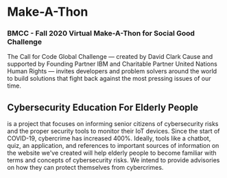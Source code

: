 # Make-A-Thon

### BMCC - Fall 2020 Virtual Make-A-Thon for Social Good Challenge
The Call for Code Global Challenge — created by David Clark Cause and supported by Founding Partner IBM and Charitable Partner United Nations Human Rights — invites developers and problem solvers around the world to build solutions that fight back against the most pressing issues of our time.

## Cybersecurity Education For Elderly People
is a project that focuses on informing senior citizens of cybersecurity risks and the proper security tools to monitor their IoT devices. 
Since the start of COVID-19, cybercrime has increased 400%. Ideally, tools like a chatbot, quiz, an application, and references to important sources of information
on the website we've created will help elderly people to become familiar with terms and concepts of cybersecurity risks. We intend to provide advisories 
on how they can protect themselves from cybercrimes.
